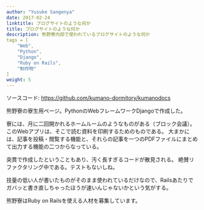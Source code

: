 ```yaml
---
author: "Yusuke Sangenya"
date: 2017-02-24
linktitle: ブログサイトのような何か
title: ブログサイトのような何か
description: 熊野寮内部で使われているブログサイトのような何か
tags = [
    "Web",
    "Python",
    "Django",
    "Ruby on Rails",
    "制作物"
]
weight: 5
---
```


ソースコード: https://github.com/kumano-dormitory/kumanodocs


熊野寮の寮生用ページ。PythonのWebフレームワークDjangoで作成した。

寮には、月に二回開かれるホームルームのようなものがある（ブロック会議）。
このWebアプリは、そこで読む資料を印刷するためのものである。
大まかには、記事を投稿・閲覧する機能と、それらの記事を一つのPDFファイルにまとめて出力する機能の二つからなっている。

突貫で作成したということもあり、汚く長すぎるコードが散見される。
絶賛リファクタリング中である。テストもないしね。

技量の低い人が書いたものがそのまま使われているだけなので、Railsあたりでガバッと書き直しちゃったほうが速いんじゃないかという気がする。

熊野寮はRuby on Railsを使える人材を募集しています。
